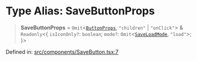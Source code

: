 # Type Alias: SaveButtonProps

> **SaveButtonProps** = `Omit`\<[`ButtonProps`](ButtonProps.md), `"children"` \| `"onClick"`\> & `Readonly`\<\{ `isIconOnly?`: `boolean`; `mode?`: `Omit`\<[`SaveLoadMode`](SaveLoadMode.md), `"load"`\>; \}\>

Defined in: [src/components/SaveButton.tsx:7](https://github.com/laruss/react-text-game/blob/59d7b8f771aa0b3a193326c59fd60a3d4ca5383b/packages/ui/src/components/SaveButton.tsx#L7)
